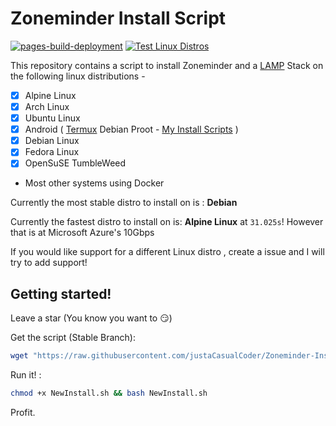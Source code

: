 # Zoneminder Install Script
[![pages-build-deployment](https://github.com/justaCasualCoder/Zoneminder-Install-Guide/actions/workflows/pages/pages-build-deployment/badge.svg?branch=main)](https://github.com/justaCasualCoder/Zoneminder-Install-Guide/actions/workflows/pages/pages-build-deployment) [![Test Linux Distros](https://github.com/justaCasualCoder/Zoneminder-Install-Guide/actions/workflows/test.yml/badge.svg)](https://github.com/justaCasualCoder/Zoneminder-Install-Guide/actions/workflows/test.yml)

This repository contains a script to install Zoneminder and a [LAMP](https://en.wikipedia.org/wiki/LAMP_(software_bundle)) Stack on the following linux distributions - 
- [x] Alpine Linux
- [x] Arch Linux
- [x] Ubuntu Linux
- [x] Android ( [Termux](https://termux.dev/) Debian Proot - [My Install Scripts](https://github.com/justaCasualCoder/Zoneminder-Termux) )
- [x] Debian Linux
- [x] Fedora Linux
- [x] OpenSuSE TumbleWeed
- Most other systems using Docker

Currently the most stable distro to install on is : **Debian**

Currently the fastest distro to install on is: **Alpine Linux** at `31.025s`! However that is at Microsoft Azure's 10Gbps

If you would like support for a different Linux distro , create a issue and I will try to add support!

## Getting started!
Leave a star (You know you want to :smirk:)

Get the script (Stable Branch):
```bash
wget "https://raw.githubusercontent.com/justaCasualCoder/Zoneminder-Install-Guide/stable/NewInstall.sh"
``` 
Run it! :
```bash
chmod +x NewInstall.sh && bash NewInstall.sh
```
Profit.